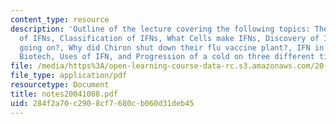 ```yaml
---
content_type: resource
description: 'Outline of the lecture covering the following topics: The Players, Properties
  of IFNs, Classification of IFNs, What Cells make IFNs, Discovery of IFNs, What?s
  going on?, Why did Chiron shut down their flu vaccine plant?, IFN in the world of
  Biotech, Uses of IFN, and Progression of a cold on three different timescales.'
file: /media/https%3A/open-learning-course-data-rc.s3.amazonaws.com/20-440-analysis-of-biological-networks-be-440-fall-2004/284f2a70c2908cf7680cb060d31deb45_notes20041008.pdf
file_type: application/pdf
resourcetype: Document
title: notes20041008.pdf
uid: 284f2a70-c290-8cf7-680c-b060d31deb45
---
```

